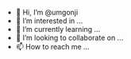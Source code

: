 - 👋 Hi, I’m @umgonji
- 👀 I’m interested in ...
- 🌱 I’m currently learning ...
- 💞️ I’m looking to collaborate on ...
- 📫 How to reach me ...

<!---
umgonji/umgonji is a ✨ special ✨ repository because its `README.md` (this file) appears on your GitHub profile.
You can click the Preview link to take a look at your changes.
--->
